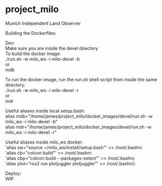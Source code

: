 # project_milo
Munich Independent Land Observer

Building the Dockerfiles:

Dev:\
Make sure you are inside the devel directory\
To build the docker image:\
./run.sh -w milo_ws -i milo-devel -b\
or\
mdb

To run the docker image, run the run.sh shell script from inside the same directory:\
./run.sh -w milo_ws -i milo-devel -r\
or\
mdr

Useful aliases inside local setup.bash:\
alias mdb="/home/james/project_milo/docker_images/devel/run.sh -w milo_ws -i milo-devel -b"\
alias mdr="/home/james/project_milo/docker_images/devel/run.sh -w milo_ws -i milo-devel -r"

Useful aliases inside milo_ws docker:\
'alias sw="source ~/milo_ws/install/setup.bash"' >> /root/.bashrc\
'alias cb="colcon build"' >> /root/.bashrc\
'alias cbp="colcon build --packages-select"' >> /root/.bashrc\
'alias plot="ros2 run plotjuggler plotjuggler"' >> /root/.bashrc\
    

Deploy:\
WIP
